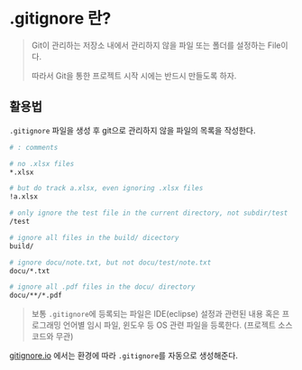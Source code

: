 # .gitignore 란?

> Git이 관리하는 저장소 내에서 관리하지 않을 파일 또는 폴더를 설정하는 File이다.
>
> 따라서 Git을 통한 프로젝트 시작 시에는 반드시 만들도록 하자.



## 활용법

`.gitignore` 파일을 생성 후 git으로 관리하지 않을 파일의 목록을 작성한다.

```bash
# : comments

# no .xlsx files
*.xlsx

# but do track a.xlsx, even ignoring .xlsx files
!a.xlsx

# only ignore the test file in the current directory, not subdir/test
/test

# ignore all files in the build/ dicectory
build/

# ignore docu/note.txt, but not docu/test/note.txt
docu/*.txt

# ignore all .pdf files in the docu/ directory
docu/**/*.pdf
```

> 보통 `.gitignore`에 등록되는 파일은 IDE(eclipse) 설정과 관련된 내용 혹은 프로그래밍 언어별 임시 파일, 윈도우 등 OS 관련 파일을 등록한다. (프로젝트 소스코드와 무관)



[gitignore.io](https://www.gitignore.io/) 에서는 환경에 따라 `.gitignore`를 자동으로 생성해준다.

 